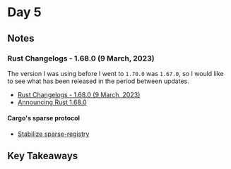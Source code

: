 # Day 5

## Notes

### Rust Changelogs - 1.68.0 (9 March, 2023)

The version I was using before I went to `1.70.0` was `1.67.0`, so I would like to see what has been released in the period between updates.

- [Rust Changelogs - 1.68.0 (9 March, 2023)](https://releases.rs/docs/1.68.0/)
- [Announcing Rust 1.68.0](https://blog.rust-lang.org/2023/03/09/Rust-1.68.0.html)

#### Cargo's sparse protocol

- [Stabilize sparse-registry](https://github.com/rust-lang/cargo/pull/11224/)

## Key Takeaways
